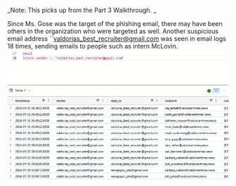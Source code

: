_Note: This picks up from the Part 3 Walkthrough. _

Since Ms. Gose was the target of the phishing email, there may have been others in the organization who were targeted as well.  Another suspicious email address ``valdorias_best_recruiter@gmail.com 
was seen in email logs 18 times, sending emails to people such as intern McLovin. 
![](<./assets/A Scandal in Valdoria Part 4/Pasted image 20250418153703.png>)
